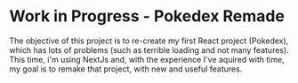 # Work in Progress - Pokedex Remade

The objective of this project is to re-create my first React project (Pokedex), which has lots of problems (such as terrible loading and not many features).
This time, i'm using NextJs and, with the experience I've aquired with time, my goal is to remake that project, with new and useful features.